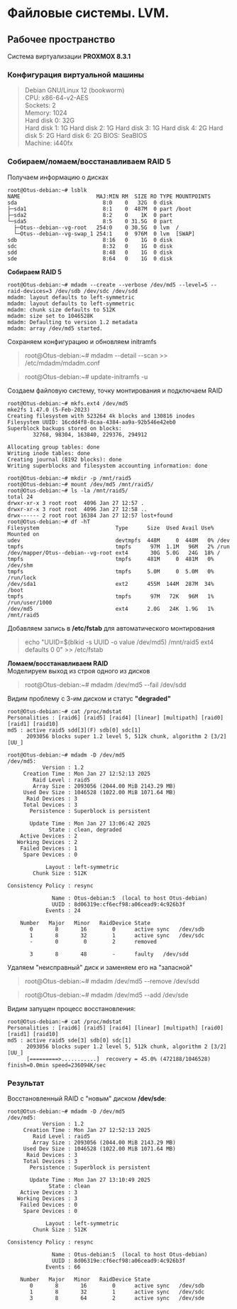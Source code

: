 # Файловые системы. LVM.

## Рабочее пространство
Система виртуализации **PROXMOX 8.3.1**  
### Конфигурация виртуальной машины
> Debian GNU/Linux 12 (bookworm)  
> CPU: x86-64-v2-AES  
> Sockets: 2  
> Memory: 1024  
> Hard disk 0: 32G  
> Hard disk 1: 1G
> Hard disk 2: 1G
> Hard disk 3: 1G
> Hard disk 4: 2G
> Hard disk 5: 2G
> Hard disk 6: 2G
> BIOS: SeaBIOS  
> Machine: i440fx  

### Собираем/ломаем/восстанавливаем RAID 5
Получаем информацию о дисках  
```
root@Otus-debian:~# lsblk
NAME                        MAJ:MIN RM  SIZE RO TYPE MOUNTPOINTS
sda                           8:0    0   32G  0 disk
├─sda1                        8:1    0  487M  0 part /boot
├─sda2                        8:2    0    1K  0 part
└─sda5                        8:5    0 31.5G  0 part
  ├─Otus--debian--vg-root   254:0    0 30.5G  0 lvm  /
  └─Otus--debian--vg-swap_1 254:1    0  976M  0 lvm  [SWAP]
sdb                           8:16   0    1G  0 disk
sdc                           8:32   0    1G  0 disk
sdd                           8:48   0    1G  0 disk
sde                           8:64   0    1G  0 disk
```
**Собираем RAID 5**  
```
root@Otus-debian:~# mdadm --create --verbose /dev/md5 --level=5 --raid-devices=3 /dev/sdb /dev/sdc /dev/sdd
mdadm: layout defaults to left-symmetric
mdadm: layout defaults to left-symmetric
mdadm: chunk size defaults to 512K
mdadm: size set to 1046528K
mdadm: Defaulting to version 1.2 metadata
mdadm: array /dev/md5 started.
```
Сохраняем конфигурацию и обновляем initramfs  
> root@Otus-debian:~# mdadm --detail --scan >> /etc/mdadm/mdadm.conf  

> root@Otus-debian:~# update-initramfs -u  

Создаем файловую систему, точку монтирования и подключаем RAID
```
root@Otus-debian:~# mkfs.ext4 /dev/md5
mke2fs 1.47.0 (5-Feb-2023)
Creating filesystem with 523264 4k blocks and 130816 inodes
Filesystem UUID: 16cdd4f8-8caa-4384-aa9a-92b546e42eb0
Superblock backups stored on blocks:
        32768, 98304, 163840, 229376, 294912

Allocating group tables: done
Writing inode tables: done
Creating journal (8192 blocks): done
Writing superblocks and filesystem accounting information: done

root@Otus-debian:~# mkdir -p /mnt/raid5
root@Otus-debian:~# mount /dev/md5 /mnt/raid5/
root@Otus-debian:~# ls -la /mnt/raid5/
total 24
drwxr-xr-x 3 root root  4096 Jan 27 12:57 .
drwxr-xr-x 3 root root  4096 Jan 27 12:58 ..
drwx------ 2 root root 16384 Jan 27 12:57 lost+found
root@Otus-debian:~# df -hT
Filesystem                        Type      Size  Used Avail Use% Mounted on
udev                              devtmpfs  448M     0  448M   0% /dev
tmpfs                             tmpfs      97M  1.1M   96M   2% /run
/dev/mapper/Otus--debian--vg-root ext4       30G  5.0G   24G  18% /
tmpfs                             tmpfs     481M     0  481M   0% /dev/shm
tmpfs                             tmpfs     5.0M     0  5.0M   0% /run/lock
/dev/sda1                         ext2      455M  144M  287M  34% /boot
tmpfs                             tmpfs      97M   72K   96M   1% /run/user/1000
/dev/md5                          ext4      2.0G   24K  1.9G   1% /mnt/raid5
```
Добавляем запись в **/etc/fstab** для автоматического монтирования  
> echo "UUID=$(blkid -s UUID -o value /dev/md5) /mnt/raid5 ext4 defaults 0 0" >> /etc/fstab  

**Ломаем/восстанавливаем RAID**  
Моделируем выход из строя одного из дисков  

> root@Otus-debian:~# mdadm /dev/md5 --fail /dev/sdd  

Видим проблему с 3-им диском и статус **"degraded"**  
```
root@Otus-debian:~# cat /proc/mdstat
Personalities : [raid6] [raid5] [raid4] [linear] [multipath] [raid0] [raid1] [raid10]
md5 : active raid5 sdd[3](F) sdb[0] sdc[1]
      2093056 blocks super 1.2 level 5, 512k chunk, algorithm 2 [3/2] [UU_]
```
```
root@Otus-debian:~# mdadm -D /dev/md5
/dev/md5:
           Version : 1.2
     Creation Time : Mon Jan 27 12:52:13 2025
        Raid Level : raid5
        Array Size : 2093056 (2044.00 MiB 2143.29 MB)
     Used Dev Size : 1046528 (1022.00 MiB 1071.64 MB)
      Raid Devices : 3
     Total Devices : 3
       Persistence : Superblock is persistent

       Update Time : Mon Jan 27 13:06:42 2025
             State : clean, degraded
    Active Devices : 2
   Working Devices : 2
    Failed Devices : 1
     Spare Devices : 0

            Layout : left-symmetric
        Chunk Size : 512K

Consistency Policy : resync

              Name : Otus-debian:5  (local to host Otus-debian)
              UUID : 8d06319e:cf6ecf98:a06cead9:4c926b3f
            Events : 24

    Number   Major   Minor   RaidDevice State
       0       8       16        0      active sync   /dev/sdb
       1       8       32        1      active sync   /dev/sdc
       -       0        0        2      removed

       3       8       48        -      faulty   /dev/sdd
```
Удаляем "неисправный" диск и заменяем его на "запасной"  

> root@Otus-debian:~# mdadm /dev/md5 --remove /dev/sdd  

> root@Otus-debian:~# mdadm /dev/md5 --add /dev/sde

Видим запущен процесс восстановления:
```
root@Otus-debian:~# cat /proc/mdstat
Personalities : [raid6] [raid5] [raid4] [linear] [multipath] [raid0] [raid1] [raid10]
md5 : active raid5 sde[3] sdb[0] sdc[1]
      2093056 blocks super 1.2 level 5, 512k chunk, algorithm 2 [3/2] [UU_]
      [=========>...........]  recovery = 45.0% (472188/1046528) finish=0.0min speed=236094K/sec
```
### Результат
Восстановленный RAID с "новым" диском **/dev/sde**:
```
root@Otus-debian:~# mdadm -D /dev/md5
/dev/md5:
           Version : 1.2
     Creation Time : Mon Jan 27 12:52:13 2025
        Raid Level : raid5
        Array Size : 2093056 (2044.00 MiB 2143.29 MB)
     Used Dev Size : 1046528 (1022.00 MiB 1071.64 MB)
      Raid Devices : 3
     Total Devices : 3
       Persistence : Superblock is persistent

       Update Time : Mon Jan 27 13:10:49 2025
             State : clean
    Active Devices : 3
   Working Devices : 3
    Failed Devices : 0
     Spare Devices : 0

            Layout : left-symmetric
        Chunk Size : 512K

Consistency Policy : resync

              Name : Otus-debian:5  (local to host Otus-debian)
              UUID : 8d06319e:cf6ecf98:a06cead9:4c926b3f
            Events : 66

    Number   Major   Minor   RaidDevice State
       0       8       16        0      active sync   /dev/sdb
       1       8       32        1      active sync   /dev/sdc
       3       8       64        2      active sync   /dev/sde
```